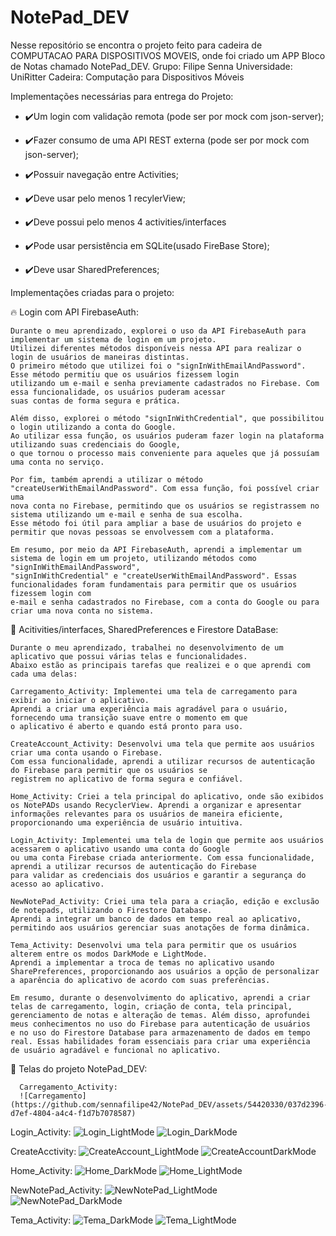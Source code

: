 # NotePad_DEV
Nesse repositório se encontra o projeto feito para cadeira de COMPUTACAO PARA DISPOSITIVOS MOVEIS, onde foi criado um APP Bloco de Notas chamado NotePad_DEV.
Grupo: Filipe Senna
Universidade: UniRitter
Cadeira: Computação para Dispositivos Móveis

Implementações necessárias para entrega do Projeto:

- ✔️Um login com validação remota (pode ser por mock com json-server);

- ✔️Fazer consumo de uma API REST externa (pode ser por mock com json-server);

- ✔️Possuir navegação entre Activities;

- ✔️Deve usar pelo menos 1 recylerView;

- ✔️Deve possui pelo menos 4 activities/interfaces

- ✔️Pode usar persistência em SQLite(usado FireBase Store);

- ✔️Deve usar SharedPreferences;

Implementações criadas para o projeto:


🔥 Login com API FirebaseAuth:

    Durante o meu aprendizado, explorei o uso da API FirebaseAuth para implementar um sistema de login em um projeto. 
    Utilizei diferentes métodos disponíveis nessa API para realizar o login de usuários de maneiras distintas.
    O primeiro método que utilizei foi o "signInWithEmailAndPassword". Esse método permitiu que os usuários fizessem login 
    utilizando um e-mail e senha previamente cadastrados no Firebase. Com essa funcionalidade, os usuários puderam acessar 
    suas contas de forma segura e prática.

    Além disso, explorei o método "signInWithCredential", que possibilitou o login utilizando a conta do Google. 
    Ao utilizar essa função, os usuários puderam fazer login na plataforma utilizando suas credenciais do Google, 
    o que tornou o processo mais conveniente para aqueles que já possuíam uma conta no serviço.

    Por fim, também aprendi a utilizar o método "createUserWithEmailAndPassword". Com essa função, foi possível criar uma
    nova conta no Firebase, permitindo que os usuários se registrassem no sistema utilizando um e-mail e senha de sua escolha. 
    Esse método foi útil para ampliar a base de usuários do projeto e permitir que novas pessoas se envolvessem com a plataforma.

    Em resumo, por meio da API FirebaseAuth, aprendi a implementar um sistema de login em um projeto, utilizando métodos como "signInWithEmailAndPassword",
    "signInWithCredential" e "createUserWithEmailAndPassword". Essas funcionalidades foram fundamentais para permitir que os usuários fizessem login com 
    e-mail e senha cadastrados no Firebase, com a conta do Google ou para criar uma nova conta no sistema.


📱 Acitivities/interfaces, SharedPreferences e Firestore DataBase:

    Durante o meu aprendizado, trabalhei no desenvolvimento de um aplicativo que possui várias telas e funcionalidades. 
    Abaixo estão as principais tarefas que realizei e o que aprendi com cada uma delas:

    Carregamento_Activity: Implementei uma tela de carregamento para exibir ao iniciar o aplicativo. 
    Aprendi a criar uma experiência mais agradável para o usuário, fornecendo uma transição suave entre o momento em que 
    o aplicativo é aberto e quando está pronto para uso.

    CreateAccount_Activity: Desenvolvi uma tela que permite aos usuários criar uma conta usando o Firebase. 
    Com essa funcionalidade, aprendi a utilizar recursos de autenticação do Firebase para permitir que os usuários se 
    registrem no aplicativo de forma segura e confiável.

    Home_Activity: Criei a tela principal do aplicativo, onde são exibidos os NotePADs usando RecyclerView. Aprendi a organizar e apresentar 
    informações relevantes para os usuários de maneira eficiente, proporcionando uma experiência de usuário intuitiva.

    Login_Activity: Implementei uma tela de login que permite aos usuários acessarem o aplicativo usando uma conta do Google
    ou uma conta Firebase criada anteriormente. Com essa funcionalidade, aprendi a utilizar recursos de autenticação do Firebase 
    para validar as credenciais dos usuários e garantir a segurança do acesso ao aplicativo.

    NewNotePad_Activity: Criei uma tela para a criação, edição e exclusão de notepads, utilizando o Firestore Database. 
    Aprendi a integrar um banco de dados em tempo real ao aplicativo, permitindo aos usuários gerenciar suas anotações de forma dinâmica.

    Tema_Activity: Desenvolvi uma tela para permitir que os usuários alterem entre os modos DarkMode e LightMode. 
    Aprendi a implementar a troca de temas no aplicativo usando SharePreferences, proporcionando aos usuários a opção de personalizar 
    a aparência do aplicativo de acordo com suas preferências.

    Em resumo, durante o desenvolvimento do aplicativo, aprendi a criar telas de carregamento, login, criação de conta, tela principal, 
    gerenciamento de notas e alteração de temas. Além disso, aprofundei meus conhecimentos no uso do Firebase para autenticação de usuários 
    e no uso do Firestore Database para armazenamento de dados em tempo real. Essas habilidades foram essenciais para criar uma experiência
    de usuário agradável e funcional no aplicativo.


🎉 Telas do projeto NotePad_DEV:

      Carregamento_Activity: 
      ![Carregamento](https://github.com/sennafilipe42/NotePad_DEV/assets/54420330/037d2396-d7ef-4804-a4c4-f1d7b7078587)

  Login_Activity:
    ![Login_LightMode](https://github.com/sennafilipe42/NotePad_DEV/assets/54420330/d87787cd-7c0c-4b98-8cc2-7f6f4f1d1318)
    ![Login_DarkMode](https://github.com/sennafilipe42/NotePad_DEV/assets/54420330/23d752eb-76df-408c-be10-03fd5fcaa1f0)
    
  CreateAcctivity:
    ![CreateAccount_LightMode](https://github.com/sennafilipe42/NotePad_DEV/assets/54420330/ed457d5e-e11c-4c13-9a0d-990cb5caaad7)
    ![CreateAccountDarkMode](https://github.com/sennafilipe42/NotePad_DEV/assets/54420330/b829a822-136c-4b74-a547-2bd2bfd204a0)

  Home_Activity:
    ![Home_DarkMode](https://github.com/sennafilipe42/NotePad_DEV/assets/54420330/24925270-a482-46fc-8a13-c02a1a3e9012)
    ![Home_LightMode](https://github.com/sennafilipe42/NotePad_DEV/assets/54420330/4e46d8b7-f50d-4450-a8e8-1bf6bdb9cff8)
  
  NewNotePad_Activity:
    ![NewNotePad_LightMode](https://github.com/sennafilipe42/NotePad_DEV/assets/54420330/465c248b-a244-49eb-b88c-b2c9c6139a50)
    ![NewNotePad_DarkMode](https://github.com/sennafilipe42/NotePad_DEV/assets/54420330/7c490d78-c429-4a88-883a-e6743a88b006)

  Tema_Activity: 
    ![Tema_DarkMode](https://github.com/sennafilipe42/NotePad_DEV/assets/54420330/03268f9a-1bb7-4494-8ad0-f82873e7d5a8)
    ![Tema_LightMode](https://github.com/sennafilipe42/NotePad_DEV/assets/54420330/80f1e142-51ad-498a-9316-97a75d11296f)

 
   

